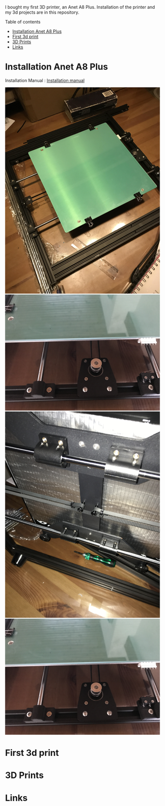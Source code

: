 I bought my first 3D printer, an Anet A8 Plus. Installation of the printer and my 3d projects are in this repository.

Table of contents
- [Installation Anet A8 Plus](#installation-anet-a8-plus)
- [First 3d print](#first-3d-print)
- [3D Prints](#3d-prints)
- [Links](#links)


# Installation Anet A8 Plus

Installation Manual : [Installation manual](Anet_A8_Plus/a8_plus.pdf)

![](Anet_A8_plus/A8.JPG)
![](Anet_A8_plus/IMG_1693.JPG)
![](Anet_A8_plus/IMG_1694.JPG)
![](https://github.com/AndreRozendaal/3D-parts/raw/main/Anet_A8_Plus/IMG_1693.JPG)
# First 3d print

# 3D Prints

# Links
